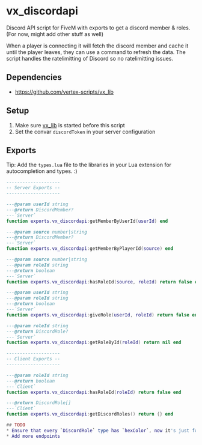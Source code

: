 # vx_discordapi
Discord API script for FiveM with exports to get a discord member & roles. (For now, might add other stuff as well)

When a player is connecting it will fetch the discord member and cache it until the player leaves, they can use a command to refresh the data.
The script handles the ratelimitting of Discord so no ratelimitting issues.

## Dependencies
* https://github.com/vertex-scripts/vx_lib

## Setup

1. Make sure [vx_lib](https://github.com/vertex-scripts/vx_lib) is started before this script
2. Set the convar `discordToken` in your server configuration

## Exports
Tip: Add the `types.lua` file to the libraries in your Lua extension for autocompletion and types. :)

```lua
--------------------
-- Server Exports --
--------------------

---@param userId string
---@return DiscordMember?
---`Server`
function exports.vx_discordapi:getMemberByUserId(userId) end

---@param source number|string
---@return DiscordMember?
---`Server`
function exports.vx_discordapi:getMemberByPlayerId(source) end

---@param source number|string
---@param roleId string
---@return boolean
---`Server`
function exports.vx_discordapi:hasRoleId(source, roleId) return false end

---@param userId string
---@param roleId string
---@return boolean
---`Server`
function exports.vx_discordapi:giveRole(userId, roleId) return false end

---@param roleId string
---@return DiscordRole?
---`Server`
function exports.vx_discordapi:getRoleById(roleId) return nil end

--------------------
-- Client Exports --
--------------------

---@param roleId string
---@return boolean
---`Client`
function exports.vx_discordapi:hasRoleId(roleId) return false end

---@return DiscordRole[]
---`Client`
function exports.vx_discordapi:getDiscordRoles() return {} end

## TODO
* Ensure that every `DiscordRole` type has `hexColor`, now it's just for `getDiscordRoles` because I needed it there and I'm lazy
* Add more endpoints
